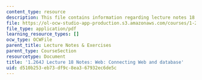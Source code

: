 ```yaml
---
content_type: resource
description: This file contains information regarding lecture notes 18.
file: https://ol-ocw-studio-app-production.s3.amazonaws.com/courses/1-264j-database-internet-and-systems-integration-technologies-fall-2013/d510b253eb73df9c8ea367932ec6de5c_MIT1_264JF13_lect_18.pdf
file_type: application/pdf
learning_resource_types: []
ocw_type: OCWFile
parent_title: Lecture Notes & Exercises
parent_type: CourseSection
resourcetype: Document
title: '1.264J Lecture 18 Notes: Web: Connecting Web and database'
uid: d510b253-eb73-df9c-8ea3-67932ec6de5c
---
```

